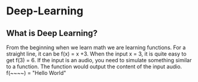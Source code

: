 # Deep-Learning

## What is Deep Learning?
From the beginning when we learn math we are learning functions. For a straight line, it can be f(x) = x +3. When the input x = 3, it is quite easy to get f(3) = 6.
If the input is an audio, you need to simulate something similar to a function. The function would output the content of the input audio. f(~~~~) = "Hello World"

